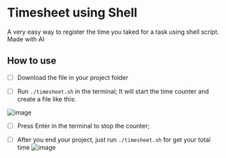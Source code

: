 # Timesheet using Shell
A very easy way to register the time you taked for a task using shell script. Made with AI

## How to use

* [ ] Download the file in your project folder

* [ ] Run `./timesheet.sh` in the terminal; It will start the time counter and create a file like this:

![image](https://github.com/user-attachments/assets/c57551c0-1854-4287-9c12-e1c0e4591755)

* [ ] Press Enter in the terminal to stop the counter;

* [ ] After you end your project, just run `./timesheet.sh` for get your total time ![image](https://github.com/user-attachments/assets/0da2b9bf-3c3d-40f5-9374-a6aabdc36513)
